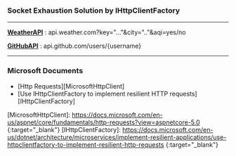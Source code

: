 ### Socket Exhaustion Solution by IHttpClientFactory
--- 
**[WeatherAPI]** : api.weather.com?key="..."&city=".."&aqi=yes/no

**[GitHubAPI]** : api.github.com/users/{username}

[WeatherAPI]: (https://www.weatherapi.com/){:target="_blank"}
[GitHubAPI]: (https://docs.github.com/en/rest){:target="_blank"}

---
### Microsoft Documents
- [Http Requests][MicrosoftHttpClient]
- [Use IHttpClientFactory to implement resilient HTTP requests][IHttpClientFactory]


[MicrosoftHttpClient]: https://docs.microsoft.com/en-us/aspnet/core/fundamentals/http-requests?view=aspnetcore-5.0 {:target="_blank"}
[IHttpClientFactory]: https://docs.microsoft.com/en-us/dotnet/architecture/microservices/implement-resilient-applications/use-httpclientfactory-to-implement-resilient-http-requests {:target="_blank"}

